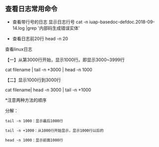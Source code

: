 ## 查看日志常用命令
+ 查看带行号的日志
 显示日志行号
cat -n iuap-basedoc-defdoc.2018-09-14.log  |grep '内部码生成错误实体'

+ 查看日志前20行
head -n 20

查看linux日志

【一】从第3000行开始，显示1000行。即显示3000~3999行

cat filename | tail -n +3000 | head -n 1000

【二】显示1000行到3000行

cat filename| head -n 3000 | tail -n +1000

*注意两种方法的顺序

分解：

    tail -n 1000：显示最后1000行

    tail -n +1000：从1000行开始显示，显示1000行以后的

    head -n 1000：显示前面1000行